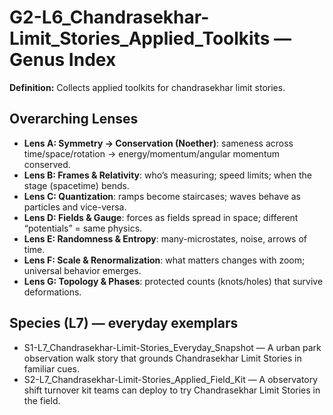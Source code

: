 # G2-L6_Chandrasekhar-Limit_Stories_Applied_Toolkits — Genus Index
**Definition:** Collects applied toolkits for chandrasekhar limit stories.

## Overarching Lenses

- **Lens A: Symmetry -> Conservation (Noether)**: sameness across time/space/rotation → energy/momentum/angular momentum conserved.
- **Lens B: Frames & Relativity**: who’s measuring; speed limits; when the stage (spacetime) bends.
- **Lens C: Quantization**: ramps become staircases; waves behave as particles and vice-versa.
- **Lens D: Fields & Gauge**: forces as fields spread in space; different “potentials” = same physics.
- **Lens E: Randomness & Entropy**: many-microstates, noise, arrows of time.
- **Lens F: Scale & Renormalization**: what matters changes with zoom; universal behavior emerges.
- **Lens G: Topology & Phases**: protected counts (knots/holes) that survive deformations.

## Species (L7) — everyday exemplars
- S1-L7_Chandrasekhar-Limit-Stories_Everyday_Snapshot — A urban park observation walk story that grounds Chandrasekhar Limit Stories in familiar cues.
- S2-L7_Chandrasekhar-Limit-Stories_Applied_Field_Kit — A observatory shift turnover kit teams can deploy to try Chandrasekhar Limit Stories in the field.
